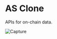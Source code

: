 # AS Clone

APIs for on-chain data.



![Capture](https://user-images.githubusercontent.com/28341697/195429302-95c9f87d-727a-4d04-b456-ca9863b92e81.PNG)
